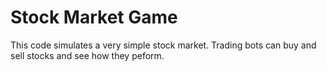 # Stock Market Game

This code simulates a very simple stock market. Trading bots can buy and sell stocks and see how they peform.
